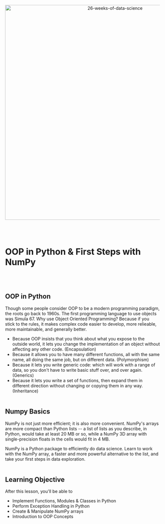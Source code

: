 <p align="center">
  <img src="https://d24cdstip7q8pz.cloudfront.net/t/t20180406174744/content/common/images/26-weeks-of-data-science-banner.jpg" width="700" title="26-weeks-of-data-science">
</p>

<br/><br/>


# OOP in Python & First Steps with NumPy 
<br/><br/>
## OOP in Python
Though some people consider OOP to be a modern programming paradigm, the roots go back to 1960s. The first programming language to use objects was Simula 67.  Why use Object Oriented Programming? Because if you stick to the rules, it makes complex code easier to develop, more relieable, more maintainable, and generally better.

* Because OOP insists that you think about what you expose to the outside world, it lets you change the implementation of an object without affecting any other code. (Encapsulation)
* Because it allows you to have many different functions, all with the same name, all doing the same job, but on different data. (Polymorphism)
* Because it lets you write generic code: which will work with a range of data, so you don't have to write basic stuff over, and over again. (Generics)
* Because it lets you write a set of functions, then expand them in different direction without changing or copying them in any way. (Inheritance)
<br/><br/>
## Numpy Basics
NumPy is not just more efficient; it is also more convenient. NumPy's arrays are more compact than Python lists -- a list of lists as you describe, in Python, would take at least 20 MB or so, while a NumPy 3D array with single-precision floats in the cells would fit in 4 MB.

NumPy is a Python package to efficiently do data science. Learn to work with the NumPy array, a faster and more powerful alternative to the list, and take your first steps in data exploration.
<br/><br/>

## Learning Objective
After this lesson, you'll be able to
* Implement Functions, Modules & Classes in Python
* Perform Exception Handling in Python
* Create & Manipulate NumPy arrays
* Introduction to OOP Concepts

